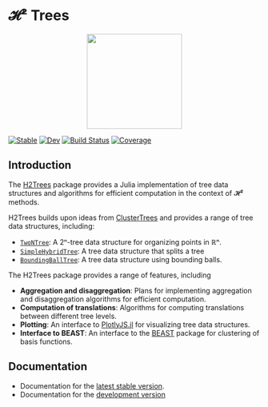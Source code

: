 # 𝓗² Trees

<p align="center">
<picture>
  <source media="(prefers-color-scheme)" srcset="docs/src/assets/logo.svg" height="190">
  <img alt="" src="" height="190">
</picture>
</p>

[![Stable](https://img.shields.io/badge/docs-stable-blue.svg)](https://djukic14.github.io/H2Trees.jl/stable/)
[![Dev](https://img.shields.io/badge/docs-dev-blue.svg)](https://djukic14.github.io/H2Trees.jl/dev/)
[![Build Status](https://github.com/djukic14/H2Trees.jl/actions/workflows/CI.yml/badge.svg?branch=main)](https://github.com/djukic14/H2Trees.jl/actions/workflows/CI.yml?query=branch%3Amain)
[![Coverage](https://codecov.io/gh/djukic14/H2Trees.jl/branch/main/graph/badge.svg)](https://codecov.io/gh/djukic14/H2Trees.jl)

## Introduction

The [H2Trees](https://github.com/djukic14/H2Trees.jl) package provides a Julia implementation of tree data structures and algorithms for efficient computation in the context of 𝓗² methods.

H2Trees builds upon ideas from [ClusterTrees](https://github.com/krcools/ClusterTrees.jl) and provides a range of tree data structures, including:

* [`TwoNTree`](@ref): A 2ⁿ-tree data structure for organizing points in ℝⁿ.
* [`SimpleHybridTree`](@ref): A tree data structure that splits a tree
* [`BoundingBallTree`](@ref): A tree data structure using bounding balls.

The H2Trees package provides a range of features, including

* **Aggregation and disaggregation**: Plans for implementing aggregation and disaggregation algorithms for efficient computation.
* **Computation of translations**: Algorithms for computing translations between different tree levels.
* **Plotting**: An interface to [PlotlyJS.jl](https://github.com/JuliaPlots/PlotlyJS.jl) for visualizing tree data structures.
* **Interface to BEAST**: An interface to the [BEAST](https://github.com/krcools/BEAST.jl) package for clustering of basis functions.

## Documentation

* Documentation for the [latest stable version](https://djukic14.github.io/H2Trees.jl/stable/).
* Documentation for the [development version](https://djukic14.github.io/H2Trees.jl/dev/)

